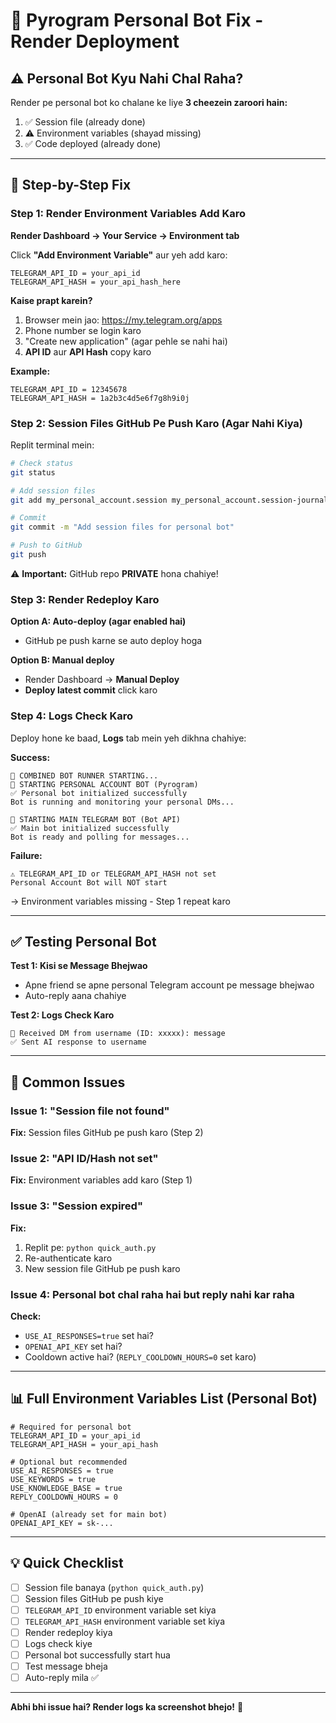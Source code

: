 # 🔧 Pyrogram Personal Bot Fix - Render Deployment

## ⚠️ Personal Bot Kyu Nahi Chal Raha?

Render pe personal bot ko chalane ke liye **3 cheezein zaroori hain:**

1. ✅ Session file (already done)
2. ⚠️ Environment variables (shayad missing)
3. ✅ Code deployed (already done)

---

## 🎯 Step-by-Step Fix

### Step 1: Render Environment Variables Add Karo

**Render Dashboard → Your Service → Environment tab**

Click **"Add Environment Variable"** aur yeh add karo:

```
TELEGRAM_API_ID = your_api_id
TELEGRAM_API_HASH = your_api_hash_here
```

**Kaise prapt karein?**
1. Browser mein jao: https://my.telegram.org/apps
2. Phone number se login karo
3. "Create new application" (agar pehle se nahi hai)
4. **API ID** aur **API Hash** copy karo

**Example:**
```
TELEGRAM_API_ID = 12345678
TELEGRAM_API_HASH = 1a2b3c4d5e6f7g8h9i0j
```

### Step 2: Session Files GitHub Pe Push Karo (Agar Nahi Kiya)

Replit terminal mein:
```bash
# Check status
git status

# Add session files
git add my_personal_account.session my_personal_account.session-journal

# Commit
git commit -m "Add session files for personal bot"

# Push to GitHub
git push
```

⚠️ **Important:** GitHub repo **PRIVATE** hona chahiye!

### Step 3: Render Redeploy Karo

**Option A: Auto-deploy (agar enabled hai)**
- GitHub pe push karne se auto deploy hoga

**Option B: Manual deploy**
- Render Dashboard → **Manual Deploy**
- **Deploy latest commit** click karo

### Step 4: Logs Check Karo

Deploy hone ke baad, **Logs** tab mein yeh dikhna chahiye:

**Success:**
```
🚀 COMBINED BOT RUNNER STARTING...
👤 STARTING PERSONAL ACCOUNT BOT (Pyrogram)
✅ Personal bot initialized successfully
Bot is running and monitoring your personal DMs...

🤖 STARTING MAIN TELEGRAM BOT (Bot API)
✅ Main bot initialized successfully
Bot is ready and polling for messages...
```

**Failure:**
```
⚠️ TELEGRAM_API_ID or TELEGRAM_API_HASH not set
Personal Account Bot will NOT start
```
→ Environment variables missing - Step 1 repeat karo

---

## ✅ Testing Personal Bot

**Test 1: Kisi se Message Bhejwao**
- Apne friend se apne personal Telegram account pe message bhejwao
- Auto-reply aana chahiye

**Test 2: Logs Check Karo**
```
📨 Received DM from username (ID: xxxxx): message
✅ Sent AI response to username
```

---

## 🐛 Common Issues

### Issue 1: "Session file not found"
**Fix:** Session files GitHub pe push karo (Step 2)

### Issue 2: "API ID/Hash not set"
**Fix:** Environment variables add karo (Step 1)

### Issue 3: "Session expired"
**Fix:** 
1. Replit pe: `python quick_auth.py`
2. Re-authenticate karo
3. New session file GitHub pe push karo

### Issue 4: Personal bot chal raha hai but reply nahi kar raha
**Check:**
- `USE_AI_RESPONSES=true` set hai?
- `OPENAI_API_KEY` set hai?
- Cooldown active hai? (`REPLY_COOLDOWN_HOURS=0` set karo)

---

## 📊 Full Environment Variables List (Personal Bot)

```
# Required for personal bot
TELEGRAM_API_ID = your_api_id
TELEGRAM_API_HASH = your_api_hash

# Optional but recommended
USE_AI_RESPONSES = true
USE_KEYWORDS = true
USE_KNOWLEDGE_BASE = true
REPLY_COOLDOWN_HOURS = 0

# OpenAI (already set for main bot)
OPENAI_API_KEY = sk-...
```

---

## 💡 Quick Checklist

- [ ] Session file banaya (`python quick_auth.py`)
- [ ] Session files GitHub pe push kiye
- [ ] `TELEGRAM_API_ID` environment variable set kiya
- [ ] `TELEGRAM_API_HASH` environment variable set kiya
- [ ] Render redeploy kiya
- [ ] Logs check kiye
- [ ] Personal bot successfully start hua
- [ ] Test message bheja
- [ ] Auto-reply mila ✅

---

**Abhi bhi issue hai? Render logs ka screenshot bhejo!** 📸

